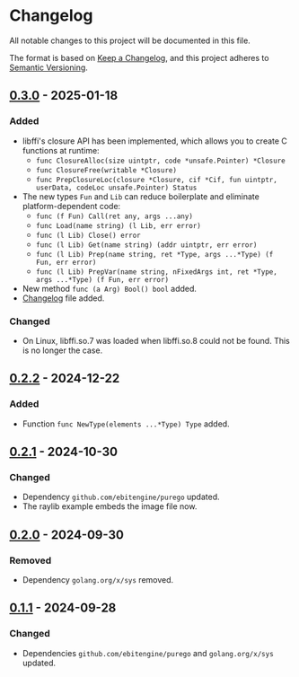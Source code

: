 # Changelog

All notable changes to this project will be documented in this file.

The format is based on [Keep a Changelog](https://keepachangelog.com/en/1.1.0/),
and this project adheres to [Semantic Versioning](https://semver.org/spec/v2.0.0.html).

## [0.3.0] - 2025-01-18

### Added
- libffi's closure API has been implemented, which allows you to create C functions at runtime:
    - `func ClosureAlloc(size uintptr, code *unsafe.Pointer) *Closure`
    - `func ClosureFree(writable *Closure)`
    - `func PrepClosureLoc(closure *Closure, cif *Cif, fun uintptr, userData, codeLoc unsafe.Pointer) Status`
- The new types `Fun` and `Lib` can reduce boilerplate and eliminate platform-dependent code:
    - `func (f Fun) Call(ret any, args ...any)`
    - `func Load(name string) (l Lib, err error)`
    - `func (l Lib) Close() error`
    - `func (l Lib) Get(name string) (addr uintptr, err error)`
    - `func (l Lib) Prep(name string, ret *Type, args ...*Type) (f Fun, err error)`
    - `func (l Lib) PrepVar(name string, nFixedArgs int, ret *Type, args ...*Type) (f Fun, err error)`
- New method `func (a Arg) Bool() bool` added.
- [Changelog](https://github.com/JupiterRider/ffi/blob/main/CHANGELOG.md) file added.

### Changed
- On Linux, libffi.so.7 was loaded when libffi.so.8 could not be found. This is no longer the case.

## [0.2.2] - 2024-12-22

### Added
- Function `func NewType(elements ...*Type) Type` added.

## [0.2.1] - 2024-10-30

### Changed

- Dependency `github.com/ebitengine/purego` updated.
- The raylib example embeds the image file now.

## [0.2.0] - 2024-09-30

### Removed

- Dependency `golang.org/x/sys` removed.

## [0.1.1] - 2024-09-28

### Changed

- Dependencies `github.com/ebitengine/purego` and `golang.org/x/sys` updated.

[0.3.0]: https://github.com/JupiterRider/ffi/compare/v0.2.2...v0.3.0
[0.2.2]: https://github.com/JupiterRider/ffi/compare/v0.2.1...v0.2.2
[0.2.1]: https://github.com/JupiterRider/ffi/compare/v0.2.0...v0.2.1
[0.2.0]: https://github.com/JupiterRider/ffi/compare/v0.1.1...v0.2.0
[0.1.1]: https://github.com/JupiterRider/ffi/compare/v0.1.0...v0.1.1
